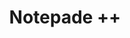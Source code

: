 ---
title: "Notepade ++"
group: "Code Editor & Software"
address: "https://notepad-plus-plus.org/"
icon: "notepade++.svg"
---